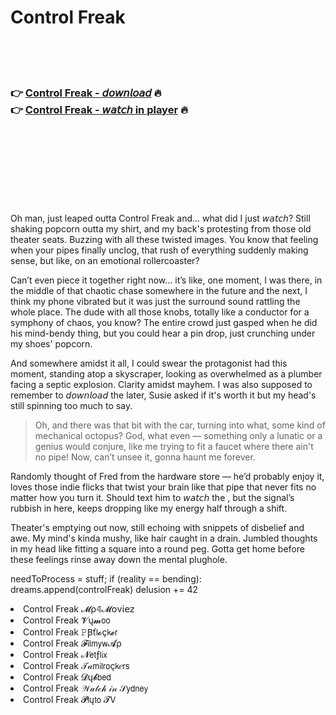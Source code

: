 <h1>Control Freak</h1>

<br><br><br>

<h3>👉 <a href="https://Russells-linkpearbpyvan1978.github.io/qhugbqedjp/">Control Freak - 𝘥𝘰𝘸𝘯𝘭𝘰𝘢𝘥</a> 🔥<br>
👉 <a href="https://Russells-linkpearbpyvan1978.github.io/qhugbqedjp/">Control Freak - 𝘸𝘢𝘵𝘤𝘩 in player</a> 🔥
</h3>



<br><br><br><br><br><br><br>


Oh man, just leaped outta Control Freak and... what did I just 𝘸𝘢𝘵𝘤𝘩? Still shaking popcorn outta my shirt, and my back's protesting from those old theater seats. Buzzing with all these twisted images. You know that feeling when your pipes finally unclog, that rush of everything suddenly making sense, but like, on an emotional rollercoaster?

Can’t even piece it together right now... it’s like, one moment, I was there, in the middle of that chaotic chase somewhere in the future and the next, I think my phone vibrated but it was just the surround sound rattling the whole place. The dude with all those knobs, totally like a conductor for a symphony of chaos, you know? The entire crowd just gasped when he did his mind-bendy thing, but you could hear a pin drop, just crunching under my shoes' popcorn.

And somewhere amidst it all, I could swear the protagonist had this moment, standing atop a skyscraper, looking as overwhelmed as a plumber facing a septic explosion. Clarity amidst mayhem. I was also supposed to remember to 𝘥𝘰𝘸𝘯𝘭𝘰𝘢𝘥 the   later, Susie asked if it's worth it but my head's still spinning too much to say.

> Oh, and there was that bit with the car, turning into what, some kind of mechanical octopus? God, what even — something only a lunatic or a genius would conjure, like me trying to fit a faucet where there ain't no pipe! Now, can’t unsee it, gonna haunt me forever.

Randomly thought of Fred from the hardware store — he’d probably enjoy it, loves those indie flicks that twist your brain like that pipe that never fits no matter how you turn it. Should text him to 𝘸𝘢𝘵𝘤𝘩 the  , but the signal’s rubbish in here, keeps dropping like my energy half through a shift.

Theater's emptying out now, still echoing with snippets of disbelief and awe. My mind's kinda mushy, like hair caught in a drain. Jumbled thoughts in my head like fitting a square into a round peg. Gotta get home before these feelings rinse away down the mental plughole. 

needToProcess = stuff;
if (reality == bending):
    dreams.append(controlFreak)
delusion += 42

<li>Control Freak 𝓜ρ𝟜𝓜𝗈ν𝗂𝖾𝗓</li>
<li>Control Freak 𝓥ų𝓶𝗈𝗈</li>
<li>Control Freak 𝙿Ꞵť𝗅𝓸ç𝗄𝓮𝗋</li>
<li>Control Freak 𝓕𝗂𝗅𝗆𝗒𝗐𝓐ρ</li>
<li>Control Freak 𝓝𝖾𝗍ƒ𝗅𝗂𝗑</li>
<li>Control Freak 𝒯𝒶𝗆𝗂𝗅𝗋𝗈ç𝗄𝑒𝗋𝗌</li>
<li>Control Freak 𝓓ų𝓫𝖻𝖾𝖽</li>
<li>Control Freak 𝒲𝒶𝓉𝒸𝒽 𝒾𝓃 𝒮𝗒𝖽𝗇𝖾𝗒</li>
<li>Control Freak 𝓟𝗅ų𝗍𝗈 𝓣𝖵</li>
